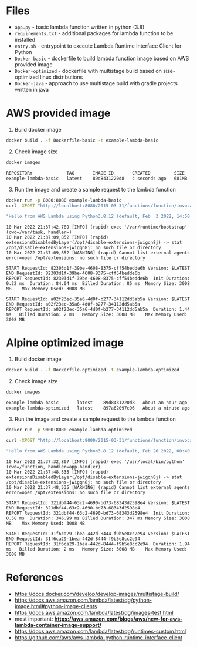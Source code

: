 # Files
* `app.py` - basic lambda function written in python (3.8)
* `requirements.txt` - additional packages for lambda function to be installed
* `entry.sh` - entrypoint to execute Lambda Runtime Interface Client for Python
* `Docker-basic` - dockerfile to build lambda function image based on AWS provided image
* `Docker-optimized` - dockerfile with multistage build based on size-optimized linux distributions
* `Docker-java` - approach to use multistage build with gradle projects written in java


# AWS provided image

1. Build docker image
```bash
docker build . -f Dockerfile-basic -t example-lambda-basic
```

2. Check image size 
```bash
docker images

REPOSITORY             TAG       IMAGE ID       CREATED         SIZE
example-lambda-basic   latest    89d8431220d8   4 seconds ago   681MB
```

3. Run the image and create a sample request to the lambda function

```bash
docker run -p 8080:8080 example-lambda-basic
curl -XPOST "http://localhost:8080/2015-03-31/functions/function/invocations" -d '{}'

"Hello from AWS Lambda using Python3.8.12 (default, Feb  3 2022, 14:50:09) \n[GCC 7.3.1 20180712 (Red Hat 7.3.1-13)]!"%
```
```
10 Mar 2022 21:37:42,789 [INFO] (rapid) exec '/var/runtime/bootstrap' (cwd=/var/task, handler=)
10 Mar 2022 21:37:09,852 [INFO] (rapid) extensionsDisabledByLayer(/opt/disable-extensions-jwigqn8j) -> stat /opt/disable-extensions-jwigqn8j: no such file or directory
10 Mar 2022 21:37:09,852 [WARNING] (rapid) Cannot list external agents error=open /opt/extensions: no such file or directory

START RequestId: 82303d1f-39be-4608-8375-cff54bedde6b Version: $LATEST
END RequestId: 82303d1f-39be-4608-8375-cff54bedde6b
REPORT RequestId: 82303d1f-39be-4608-8375-cff54bedde6b	Init Duration: 0.22 ms	Duration: 84.04 ms	Billed Duration: 85 ms	Memory Size: 3008 MB	Max Memory Used: 3008 MB

START RequestId: a02f23ec-35a6-4d0f-b277-34112dd5ab5a Version: $LATEST
END RequestId: a02f23ec-35a6-4d0f-b277-34112dd5ab5a
REPORT RequestId: a02f23ec-35a6-4d0f-b277-34112dd5ab5a	Duration: 1.44 ms	Billed Duration: 2 ms	Memory Size: 3008 MB	Max Memory Used: 3008 MB
```


# Alpine optimized image

1. Build docker image
```bash
docker build . -f Dockerfile-optimized -t example-lambda-optimized
```

2. Check image size
```bash
docker images

example-lambda-basic       latest    89d8431220d8   About an hour ago    681MB
example-lambda-optimized   latest    897a62097c96   About a minute ago   61.7MB
```

3. Run the image and create a sample request to the lambda function
```bash
docker run -p 9000:8080 example-lambda-optimized
```

```bash
curl -XPOST "http://localhost:9000/2015-03-31/functions/function/invocations" -d '{}'

"Hello from AWS Lambda using Python3.8.12 (default, Feb 26 2022, 00:40:51) \n[GCC 10.3.1 20211027]!"%
```
```
10 Mar 2022 21:37:32,807 [INFO] (rapid) exec '/usr/local/bin/python' (cwd=/function, handler=app.handler)
10 Mar 2022 21:37:48,535 [INFO] (rapid) extensionsDisabledByLayer(/opt/disable-extensions-jwigqn8j) -> stat /opt/disable-extensions-jwigqn8j: no such file or directory
10 Mar 2022 21:37:48,535 [WARNING] (rapid) Cannot list external agents error=open /opt/extensions: no such file or directory

START RequestId: 321dbf44-63c2-4690-bd73-68343d2598e4 Version: $LATEST
END RequestId: 321dbf44-63c2-4690-bd73-68343d2598e4
REPORT RequestId: 321dbf44-63c2-4690-bd73-68343d2598e4	Init Duration: 0.58 ms	Duration: 346.99 ms	Billed Duration: 347 ms	Memory Size: 3008 MB	Max Memory Used: 3008 MB

START RequestId: 31f6ca29-1bea-442d-8444-f9b5e8cc2e94 Version: $LATEST
END RequestId: 31f6ca29-1bea-442d-8444-f9b5e8cc2e94
REPORT RequestId: 31f6ca29-1bea-442d-8444-f9b5e8cc2e94	Duration: 1.94 ms	Billed Duration: 2 ms	Memory Size: 3008 MB	Max Memory Used: 3008 MB
```


# References
* https://docs.docker.com/develop/develop-images/multistage-build/
* https://docs.aws.amazon.com/lambda/latest/dg/python-image.html#python-image-clients
* https://docs.aws.amazon.com/lambda/latest/dg/images-test.html 
* most important: **https://aws.amazon.com/blogs/aws/new-for-aws-lambda-container-image-support/**
* https://docs.aws.amazon.com/lambda/latest/dg/runtimes-custom.html
* https://github.com/aws/aws-lambda-python-runtime-interface-client
